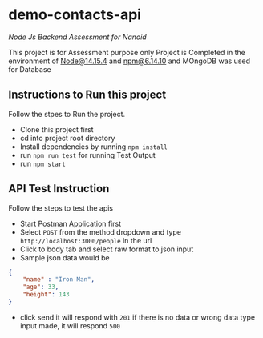 # demo-contacts-api
*Node Js Backend Assessment for Nanoid*

This project is for Assessment purpose only
Project is Completed in the environment of Node@14.15.4 and npm@6.14.10 and MOngoDB was used for Database

## Instructions to Run this project
Follow the stpes to Run the project.
* Clone this project first
* cd into project root directory
* Install dependencies by running ```npm install```
* run ```npm run test``` for running Test Output
* run ```npm start```

## API Test Instruction
Follow the steps to test the apis
* Start Postman Application first
* Select ```POST``` from the method dropdown and type ```http://localhost:3000/people``` in the url
* Click to body tab and select raw format to json input
* Sample json data would be 
```json
{
    "name" : "Iron Man",
    "age": 33,
    "height": 143
}
```
* click send it will respond with ```201``` if there is no data or wrong data type input made, it will respond ```500```
                  
